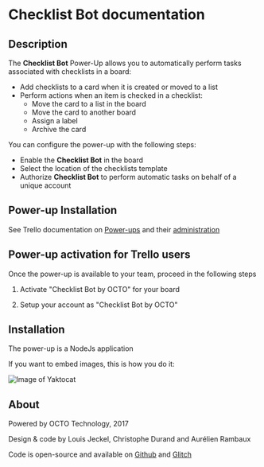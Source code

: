 # Checklist Bot documentation

## Description

The **Checklist Bot** Power-Up allows you to automatically perform tasks associated with checklists in a board:
- Add checklists to a card when it is created or moved to a list
- Perform actions when an item is checked in a checklist:
    - Move the card to a list in the board
    - Move the card to another board
    - Assign a label
    - Archive the card

You can configure the power-up with the following steps:
  - Enable the **Checklist Bot** in the board
  - Select the location of the checklists template
  - Authorize **Checklist Bot** to perform automatic tasks on behalf of a unique account

## Power-up Installation
See Trello documentation on [Power-ups](https://trello.readme.io/v1.0/reference#power-ups-intro) and their [administration](https://trello.com/power-ups/admin)

## Power-up activation for Trello users
Once the power-up is available to your team, proceed in the following steps

1. Activate "Checklist Bot by OCTO" for your board

1. Setup your account as "Checklist Bot by OCTO"

## Installation

The power-up is a NodeJs application


If you want to embed images, this is how you do it:

![Image of Yaktocat](https://cdn.glitch.com/9aebe639-1af4-4ed8-9467-a054ae8cdf2b%2FScreen1.png?1501597361969)

## About
Powered by OCTO Technology, 2017

Design & code by Louis Jeckel, Christophe Durand and Aurélien Rambaux

Code is open-source and available on [Github](https://github.com/louisjeck/checklist-trello-bot) and [Glitch](https://glitch.com/edit/#!/checklist-bot)

